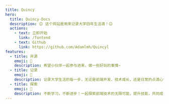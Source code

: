 ```yaml
---
title: Quincy
hero:
  title: Quincy-Docs
  description: 😊 这个网站是用来记录大学四年生活滴！😊
  actions:
    - text: 立即开始
      link: /fontend
    - text: Github
      link: https://github.com/Adamlmh/Quincyl
features:
  - title: 开源
    emoji: 💎
    description: 希望小伙伴一起参与进来，做一些好玩的事情~
  - title: 记录
    emoji: 🌈
    description: 记录大学生活的每一步，无论是前端开发、技术成长，还是日常的点滴心情。希望我的经验能帮助更多同路人。
  - title: 探索
    emoji: 🚀
    description: 不断学习，不断进步！一起探索前端技术的无限可能，提升技能，共同成长，为未来的挑战做好准备！
---
```

